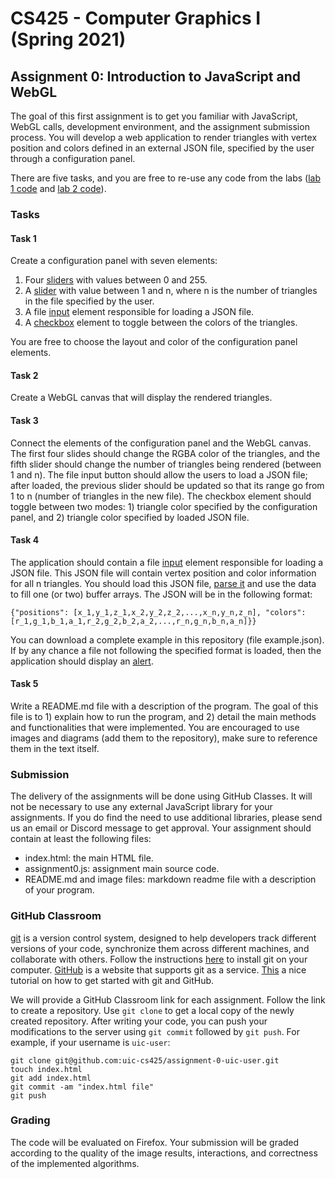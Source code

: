 # CS425 - Computer Graphics I (Spring 2021)

## Assignment 0: Introduction to JavaScript and WebGL
The goal of this first assignment is to get you familiar with JavaScript, WebGL calls, development environment, and the assignment submission process. You will develop a web application to render triangles with vertex position and colors defined in an external JSON file, specified by the user through a configuration panel.

There are five tasks, and you are free to re-use any code from the labs ([lab 1 code](https://www.dropbox.com/s/ht3hwdbd6ra9b42/gl.html?dl=1) and [lab 2 code](https://www.dropbox.com/sh/ydkn3isxt4vkuck/AAAcVd2-3w8T4hq8C_3n7g_Aa?dl=1)).

### Tasks

#### Task 1
Create a configuration panel with seven elements:
1) Four [sliders](https://developer.mozilla.org/en-US/docs/Web/HTML/Element/input/range) with values between 0 and 255.
2) A [slider](https://developer.mozilla.org/en-US/docs/Web/HTML/Element/input/range) with value between 1 and n, where n is the number of triangles in the file specified by the user.
3) A file [input](https://developer.mozilla.org/en-US/docs/Web/HTML/Element/input/file) element responsible for loading a JSON file.
4) A [checkbox](https://developer.mozilla.org/en-US/docs/Web/HTML/Element/input/checkbox) element to toggle between the colors of the triangles.

You are free to choose the layout and color of the configuration panel elements.

#### Task 2
Create a WebGL canvas that will display the rendered triangles.

#### Task 3
Connect the elements of the configuration panel and the WebGL canvas. The first four slides should change the RGBA color of the triangles, and the fifth slider should change the number of triangles being rendered (between 1 and n). The file input button should allow the users to load a JSON file; after loaded, the previous slider should be updated so that its range go from 1 to n (number of triangles in the new file). The checkbox element should toggle between two modes: 1) triangle color specified by the configuration panel, and 2) triangle color specified by loaded JSON file.

#### Task 4
The application should contain a file [input](https://developer.mozilla.org/en-US/docs/Web/HTML/Element/input/file) element responsible for loading a JSON file. This JSON file will contain vertex position and color information for all n triangles. You should load this JSON file, [parse it](https://developer.mozilla.org/en-US/docs/Web/JavaScript/Reference/Global_Objects/JSON/parse) and use the data to fill one (or two) buffer arrays. The JSON will be in the following format:

```
{"positions": [x_1,y_1,z_1,x_2,y_2,z_2,...,x_n,y_n,z_n], "colors": [r_1,g_1,b_1,a_1,r_2,g_2,b_2,a_2,...,r_n,g_n,b_n,a_n]}}
```

You can download a complete example in this repository (file example.json). If by any chance a file not following the specified format is loaded, then the application should display an [alert](https://developer.mozilla.org/en-US/docs/Web/API/Window/alert).

#### Task 5
Write a README.md file with a description of the program. The goal of this file is to 1) explain how to run the program, and 2) detail the main methods and functionalities that were implemented. You are encouraged to use images and diagrams (add them to the repository), make sure to reference them in the text itself.

### Submission
The delivery of the assignments will be done using GitHub Classes. It will not be necessary to use any external JavaScript library for your assignments. If you do find the need to use additional libraries, please send us an email or Discord message to get approval. Your assignment should contain at least the following files:
- index.html: the main HTML file.
- assignment0.js: assignment main source code.
- README.md and image files: markdown readme file with a description of your program.

### GitHub Classroom
[git](https://en.wikipedia.org/wiki/Git) is a version control system, designed to help developers track different versions of your code, synchronize them across different machines, and collaborate with others. Follow the instructions [here](https://git-scm.com/book/en/v2/Getting-Started-Installing-Git) to install git on your computer. [GitHub](https://github.com/) is a website that supports git as a service. [This](https://guides.github.com/activities/hello-world/) a nice tutorial on how to get started with git and GitHub.

We will provide a GitHub Classroom link for each assignment. Follow the link to create a repository. Use `git clone` to get a local copy of the newly created repository. After writing your code, you can push your modifications to the server using `git commit` followed by `git push`. For example, if your username is `uic-user`:

```
git clone git@github.com:uic-cs425/assignment-0-uic-user.git
touch index.html
git add index.html
git commit -am "index.html file"
git push
```

### Grading
The code will be evaluated on Firefox. Your submission will be graded according to the quality of the image results, interactions, and correctness of the implemented algorithms.
